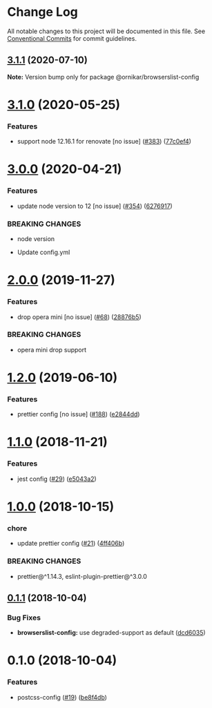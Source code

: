 # Change Log

All notable changes to this project will be documented in this file.
See [Conventional Commits](https://conventionalcommits.org) for commit guidelines.

## [3.1.1](https://github.com/ornikar/shared-configs/compare/@ornikar/browserslist-config@3.1.0...@ornikar/browserslist-config@3.1.1) (2020-07-10)

**Note:** Version bump only for package @ornikar/browserslist-config





# [3.1.0](https://github.com/ornikar/shared-configs/compare/@ornikar/browserslist-config@3.0.0...@ornikar/browserslist-config@3.1.0) (2020-05-25)


### Features

* support node 12.16.1 for renovate [no issue] ([#383](https://github.com/ornikar/shared-configs/issues/383)) ([77c0ef4](https://github.com/ornikar/shared-configs/commit/77c0ef4))





# [3.0.0](https://github.com/ornikar/shared-configs/compare/@ornikar/browserslist-config@2.0.0...@ornikar/browserslist-config@3.0.0) (2020-04-21)


### Features

* update node version to 12 [no issue] ([#354](https://github.com/ornikar/shared-configs/issues/354)) ([6276917](https://github.com/ornikar/shared-configs/commit/6276917))


### BREAKING CHANGES

* node version

* Update config.yml





# [2.0.0](https://github.com/ornikar/shared-configs/compare/@ornikar/browserslist-config@1.2.0...@ornikar/browserslist-config@2.0.0) (2019-11-27)


### Features

* drop opera mini [no issue] ([#68](https://github.com/ornikar/shared-configs/issues/68)) ([28876b5](https://github.com/ornikar/shared-configs/commit/28876b5))


### BREAKING CHANGES

* opera mini drop support





# [1.2.0](https://github.com/ornikar/shared-configs/compare/@ornikar/browserslist-config@1.1.0...@ornikar/browserslist-config@1.2.0) (2019-06-10)


### Features

* prettier config [no issue] ([#188](https://github.com/ornikar/shared-configs/issues/188)) ([e2844dd](https://github.com/ornikar/shared-configs/commit/e2844dd))





# [1.1.0](https://github.com/ornikar/shared-configs/compare/@ornikar/browserslist-config@1.0.0...@ornikar/browserslist-config@1.1.0) (2018-11-21)


### Features

* jest config ([#29](https://github.com/ornikar/shared-configs/issues/29)) ([e5043a2](https://github.com/ornikar/shared-configs/commit/e5043a2))





# [1.0.0](https://github.com/ornikar/shared-configs/compare/@ornikar/browserslist-config@0.1.1...@ornikar/browserslist-config@1.0.0) (2018-10-15)


### chore

* update prettier config ([#21](https://github.com/ornikar/shared-configs/issues/21)) ([4ff406b](https://github.com/ornikar/shared-configs/commit/4ff406b))


### BREAKING CHANGES

* prettier@^1.14.3, eslint-plugin-prettier@^3.0.0





<a name="0.1.1"></a>
## [0.1.1](https://github.com/ornikar/shared-configs/compare/@ornikar/browserslist-config@0.1.0...@ornikar/browserslist-config@0.1.1) (2018-10-04)


### Bug Fixes

* **browserslist-config:** use degraded-support as default ([dcd6035](https://github.com/ornikar/shared-configs/commit/dcd6035))





<a name="0.1.0"></a>
# 0.1.0 (2018-10-04)


### Features

* postcss-config ([#19](https://github.com/ornikar/shared-configs/issues/19)) ([be8f4db](https://github.com/ornikar/shared-configs/commit/be8f4db))
